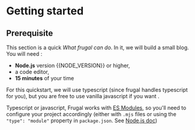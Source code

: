 # Getting started

## Prerequisite

This section is a quick _What frugal can do_. In it, we will build a small blog. You will need :

- **Node.js** version {{NODE_VERSION}} or higher,
- a code editor,
- **15 minutes** of your time

For this quickstart, we will use typescript (since frugal handles typescript for you), but you are free to use vanilla javascript if you want .

Typescript or javascript, Frugal works with [ES Modules](https://developer.mozilla.org/docs/Web/JavaScript/Guide/Modules), so you'll need to configure your project accordingly (either with `.mjs` files or using the `"type": "module"` property in `package.json`. See [Node.js doc](https://nodejs.org/docs/latest-v{{NODE_VERSION}}.x/api/esm.html#enabling)) 